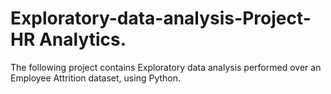 # Exploratory-data-analysis-Project-HR Analytics.
The following project contains Exploratory data analysis performed over an Employee Attrition dataset, using Python.
